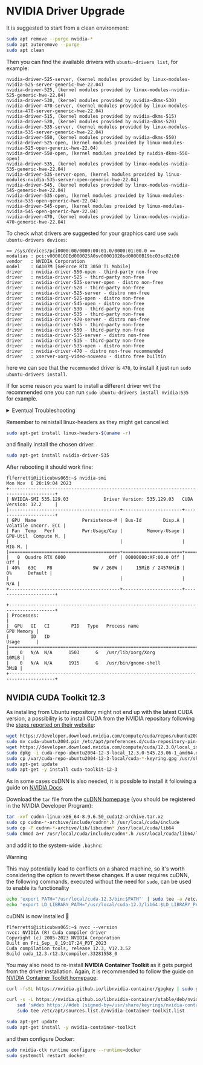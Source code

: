 # NVIDIA Driver Upgrade

It is suggested to start from a clean environment:

```sh
sudo apt remove --purge nvidia-*
sudo apt autoremove --purge
sudo apt clean
```

Then you can find the available drivers with `ubuntu-drivers list`, for example:
```
nvidia-driver-525-server, (kernel modules provided by linux-modules-nvidia-525-server-generic-hwe-22.04)
nvidia-driver-525, (kernel modules provided by linux-modules-nvidia-525-generic-hwe-22.04)
nvidia-driver-530, (kernel modules provided by nvidia-dkms-530)
nvidia-driver-470-server, (kernel modules provided by linux-modules-nvidia-470-server-generic-hwe-22.04)
nvidia-driver-515, (kernel modules provided by nvidia-dkms-515)
nvidia-driver-520, (kernel modules provided by nvidia-dkms-520)
nvidia-driver-535-server, (kernel modules provided by linux-modules-nvidia-535-server-generic-hwe-22.04)
nvidia-driver-550, (kernel modules provided by nvidia-dkms-550)
nvidia-driver-525-open, (kernel modules provided by linux-modules-nvidia-525-open-generic-hwe-22.04)
nvidia-driver-550-open, (kernel modules provided by nvidia-dkms-550-open)
nvidia-driver-535, (kernel modules provided by linux-modules-nvidia-535-generic-hwe-22.04)
nvidia-driver-535-server-open, (kernel modules provided by linux-modules-nvidia-535-server-open-generic-hwe-22.04)
nvidia-driver-545, (kernel modules provided by linux-modules-nvidia-545-generic-hwe-22.04)
nvidia-driver-535-open, (kernel modules provided by linux-modules-nvidia-535-open-generic-hwe-22.04)
nvidia-driver-545-open, (kernel modules provided by linux-modules-nvidia-545-open-generic-hwe-22.04)
nvidia-driver-470, (kernel modules provided by linux-modules-nvidia-470-generic-hwe-22.04)
```

To check what drivers are suggested for your graphics card use `sudo ubuntu-drivers devices`:
```
== /sys/devices/pci0000:00/0000:00:01.0/0000:01:00.0 ==
modalias : pci:v000010DEd000025A0sv00001028sd00000B19bc03sc02i00
vendor   : NVIDIA Corporation
model    : GA107M [GeForce RTX 3050 Ti Mobile]
driver   : nvidia-driver-550-open - third-party non-free
driver   : nvidia-driver-525 - third-party non-free
driver   : nvidia-driver-535-server-open - distro non-free
driver   : nvidia-driver-520 - third-party non-free
driver   : nvidia-driver-525-server - distro non-free
driver   : nvidia-driver-525-open - distro non-free
driver   : nvidia-driver-545-open - distro non-free
driver   : nvidia-driver-530 - third-party non-free
driver   : nvidia-driver-535 - third-party non-free
driver   : nvidia-driver-470-server - distro non-free
driver   : nvidia-driver-545 - third-party non-free
driver   : nvidia-driver-550 - third-party non-free
driver   : nvidia-driver-535-server - distro non-free
driver   : nvidia-driver-515 - third-party non-free
driver   : nvidia-driver-535-open - distro non-free
driver   : nvidia-driver-470 - distro non-free recommended
driver   : xserver-xorg-video-nouveau - distro free builtin
```

here we can see that the `recommended` driver is `470`, to install it just run `sudo ubuntu-drivers install`.

If for some reason you want to install a different driver wrt the recommended one you can run `sudo ubuntu-drivers install nvidia:535` for example.


<details>
<summary>Eventual Troubleshooting</summary>

```console
flferretti@iiticubws065:~$ sudo apt install nvidia-driver-535
Reading package lists... Done
Building dependency tree       
Reading state information... Done
Some packages could not be installed. This may mean that you have
requested an impossible situation or if you are using the unstable
distribution that some required packages have not yet been created
or been moved out of Incoming.
The following information may help to resolve the situation:

The following packages have unmet dependencies:
 nvidia-driver-535 : Depends: libnvidia-gl-535 (= 535.129.03-0ubuntu0.20.04.1) but it is not going to be installed
                     Depends: libnvidia-extra-535 (= 535.129.03-0ubuntu0.20.04.1) but it is not going to be installed
                     Depends: libnvidia-decode-535 (= 535.129.03-0ubuntu0.20.04.1) but it is not going to be installed
                     Depends: libnvidia-encode-535 (= 535.129.03-0ubuntu0.20.04.1) but it is not going to be installed
                     Depends: xserver-xorg-video-nvidia-535 (= 535.129.03-0ubuntu0.20.04.1) but it is not going to be installed
                     Depends: libnvidia-cfg1-535 (= 535.129.03-0ubuntu0.20.04.1) but it is not going to be installed
                     Depends: libnvidia-fbc1-535 (= 535.129.03-0ubuntu0.20.04.1) but it is not going to be installed
                     Recommends: libnvidia-compute-535:i386 (= 535.129.03-0ubuntu0.20.04.1)
                     Recommends: libnvidia-decode-535:i386 (= 535.129.03-0ubuntu0.20.04.1)
                     Recommends: libnvidia-encode-535:i386 (= 535.129.03-0ubuntu0.20.04.1)
                     Recommends: libnvidia-fbc1-535:i386 (= 535.129.03-0ubuntu0.20.04.1)
                     Recommends: libnvidia-gl-535:i386 (= 535.129.03-0ubuntu0.20.04.1)
E: Unable to correct problems, you have held broken packages.
```

Yet, there were no held packages:

```console
flferretti@iiticubws065:~$ dpkg --get-selections | grep hold
flferretti@iiticubws065:~$ 
```

So I tried

```sh
sudo apt install -f
```

that notified of some actually held broken packages that were not remove before, so after 
```sh
sudo apt autoremove
```

I could install the new drivers:
```sh
sudo apt install nvidia-driver-535
```

I verified the installation with:
```console
flferretti@iiticubws065:~$ dkms status
nvidia, 535.129.03, 5.13.0-44-generic, x86_64: installed
```

Yet `nvidia-smi` was not working, so I checked a couple more things:
```console
flferretti@iiticubws065:~$ nvidia-xconfig --query-gpu-info

ERROR: Unable to query GPU information

flferretti@iiticubws065:~$ sudo systemctl status display-manager
● gdm.service - GNOME Display Manager
     Loaded: loaded (/lib/systemd/system/gdm.service; static; vendor preset: enabled)
     Active: active (running) since Mon 2023-11-06 17:46:17 CET; 5min ago
    Process: 1784 ExecStartPre=/usr/share/gdm/generate-config (code=exited, status=0/SUCCESS)
    Process: 1786 ExecStartPre=/usr/lib/gdm3/gdm-wait-for-drm (code=exited, status=0/SUCCESS)
   Main PID: 2010 (gdm3)
      Tasks: 3 (limit: 462654)
     Memory: 5.5M
     CGroup: /system.slice/gdm.service
             └─2010 /usr/sbin/gdm3

nov 06 17:46:07 iiticubws065 systemd[1]: Starting GNOME Display Manager...
nov 06 17:46:17 iiticubws065 systemd[1]: Started GNOME Display Manager.
nov 06 17:46:17 iiticubws065 gdm-launch-environment][2015]: pam_unix(gdm-launch-environment:session): s>
nov 06 17:46:17 iiticubws065 gdm-launch-environment][2015]: pam_unix(gdm-launch-environment:session): s>
nov 06 17:46:17 iiticubws065 gdm3[2010]: GdmDisplay: Session never registered, failing
nov 06 17:46:17 iiticubws065 gdm3[2010]: Child process -2029 was already dead.
nov 06 17:46:18 iiticubws065 gdm3[2164]: modprobe: FATAL: Module nvidia not found in directory /lib/mod>
nov 06 17:46:28 iiticubws065 gdm3[2195]: modprobe: FATAL: Module nvidia not found in directory /lib/mod>
nov 06 17:46:38 iiticubws065 gdm3[2010]: Child process -2029 was already dead.
nov 06 17:46:38 iiticubws065 gdm-launch-environment][2140]: pam_unix(gdm-launch-environment:session): 
```

Therefore I started again purging packages related to nvidia and adding kernel headers that were deleted during the purge.

</details>

Remember to reinistall linux-headers as they might get cancelled:
```sh
sudo apt-get install linux-headers-$(uname -r)
```

and finally install the chosen driver:

```sh
sudo apt-get install nvidia-driver-535
```

After rebooting it should work fine:

```console
flferretti@iiticubws065:~$ nvidia-smi
Mon Nov  6 20:19:04 2023       
+---------------------------------------------------------------------------------------+
| NVIDIA-SMI 535.129.03             Driver Version: 535.129.03   CUDA Version: 12.2     |
|-----------------------------------------+----------------------+----------------------+
| GPU  Name                 Persistence-M | Bus-Id        Disp.A | Volatile Uncorr. ECC |
| Fan  Temp   Perf          Pwr:Usage/Cap |         Memory-Usage | GPU-Util  Compute M. |
|                                         |                      |               MIG M. |
|=========================================+======================+======================|
|   0  Quadro RTX 6000                Off | 00000000:AF:00.0 Off |                  Off |
| 40%   63C    P8               9W / 260W |     15MiB / 24576MiB |      0%      Default |
|                                         |                      |                  N/A |
+-----------------------------------------+----------------------+----------------------+
                                                                                         
+---------------------------------------------------------------------------------------+
| Processes:                                                                            |
|  GPU   GI   CI        PID   Type   Process name                            GPU Memory |
|        ID   ID                                                             Usage      |
|=======================================================================================|
|    0   N/A  N/A      1503      G   /usr/lib/xorg/Xorg                           10MiB |
|    0   N/A  N/A      1915      G   /usr/bin/gnome-shell                          3MiB |
+---------------------------------------------------------------------------------------+
```

## NVIDIA CUDA Toolkit 12.3

As installing from Ubuntu repository might not end up with the latest CUDA version, a possibility is to install CUDA from the NVIDIA repository following the [steps reported on their website](https://developer.nvidia.com/cuda-downloads):

```sh
wget https://developer.download.nvidia.com/compute/cuda/repos/ubuntu2004/x86_64/cuda-ubuntu2004.pin
sudo mv cuda-ubuntu2004.pin /etc/apt/preferences.d/cuda-repository-pin-600
wget https://developer.download.nvidia.com/compute/cuda/12.3.0/local_installers/cuda-repo-ubuntu2004-12-3-local_12.3.0-545.23.06-1_amd64.deb
sudo dpkg -i cuda-repo-ubuntu2004-12-3-local_12.3.0-545.23.06-1_amd64.deb
sudo cp /var/cuda-repo-ubuntu2004-12-3-local/cuda-*-keyring.gpg /usr/share/keyrings/
sudo apt-get update
sudo apt-get -y install cuda-toolkit-12-3
```

As in some cases cuDNN is also needed, it is possible to install it following a guide on [NVIDIA Docs](https://docs.nvidia.com/deeplearning/cudnn/archives/cudnn-831/install-guide/index.html#download).

Download the `tar` file from the [cuDNN homepage](https://developer.nvidia.com/cudnn) (you should be registered in the NVIDIA Developer Program):

```sh
tar -xvf cudnn-linux-x86_64-8.9.6.50_cuda12-archive.tar.xz
sudo cp cudnn-*-archive/include/cudnn*.h /usr/local/cuda/include 
sudo cp -P cudnn-*-archive/lib/libcudnn* /usr/local/cuda/lib64 
sudo chmod a+r /usr/local/cuda/include/cudnn*.h /usr/local/cuda/lib64/libcudnn*
```

and add it to the system-wide `.bashrc`:

> [!WARNING] 
> This may potentially lead to conflicts on a shared machine, so it's worth considering the option to revert these changes. If a user requires cuDNN, the following commands, executed without the need for `sudo`, can be used to enable its functionality

```sh
echo 'export PATH="/usr/local/cuda-12.3/bin:$PATH"' | sudo tee -a /etc/bash.bashrc
echo 'export LD_LIBRARY_PATH="/usr/local/cuda-12.3/lib64:$LD_LIBRARY_PATH"' | sudo tee -a /etc/bash.bashrc
```

cuDNN is now installed 🎉 

```console
flferretti@iiticubws065:~$ nvcc --version
nvcc: NVIDIA (R) Cuda compiler driver
Copyright (c) 2005-2023 NVIDIA Corporation
Built on Fri_Sep__8_19:17:24_PDT_2023
Cuda compilation tools, release 12.3, V12.3.52
Build cuda_12.3.r12.3/compiler.33281558_0
```

You may also need to re-install **NVIDIA Container Toolkit** as it gets purged from the driver installation. Again, it is recommended to follow the guide on [NVIDIA Container Toolkit homepage](https://docs.nvidia.com/datacenter/cloud-native/container-toolkit/latest/install-guide.html):

```sh
curl -fsSL https://nvidia.github.io/libnvidia-container/gpgkey | sudo gpg --dearmor -o /usr/share/keyrings/nvidia-container-toolkit-keyring.gpg

curl -s -L https://nvidia.github.io/libnvidia-container/stable/deb/nvidia-container-toolkit.list | \
    sed 's#deb https://#deb [signed-by=/usr/share/keyrings/nvidia-container-toolkit-keyring.gpg] https://#g' | \
    sudo tee /etc/apt/sources.list.d/nvidia-container-toolkit.list 

sudo apt-get update
sudo apt-get install -y nvidia-container-toolkit
```

and then configure Docker:

```sh
sudo nvidia-ctk runtime configure --runtime=docker
sudo systemctl restart docker
```
